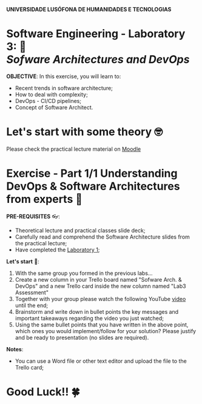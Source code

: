 **UNIVERSIDADE LUSÓFONA DE HUMANIDADES E TECNOLOGIAS**

# Software Engineering - Laboratory 3: 🥼 <br>*Sofware Architectures and DevOps*

**OBJECTIVE**: In this exercise, you will learn to:
* Recent trends in software architecture; 
* How to deal with complexity;
* DevOps - CI/CD pipelines;
* Concept of Software Architect.

# Let's start with some theory 🤓
 Please check the practical lecture material on [Moodle](https://moodle.ensinolusofona.pt/pluginfile.php/417124/mod_folder/content/0/Eng.%20Software%20-%20Arquiteturas%20de%20Software.pdf?forcedownload=1)


# Exercise - Part 1/1 Understanding DevOps & Software Architectures from experts 🤿

**PRE-REQUISITES** 👓:
* Theoretical lecture and practical classes slide deck;
* Carefully read and comprehend the Software Architecture slides from the practical lecture;
* Have completed the [Laboratory 1](https://github.com/logdarkmatter/ES-2022-2023/tree/main/lab1);

**Let's start** 🏁:
1. With the same group you formed in the previous labs... 
2. Create a new column in your Trello board named "Sofware Arch. & DevOps" and a new Trello card inside the new column named "Lab3 Assessment"
3. Together with your group please watch the following YouTube [video](https://www.youtube.com/watch?v=Qv92qaIGbDg&t=412s) until the end;
3. Brainstorm and write down in bullet points the key messages and important takeaways regarding the video you just watched;
4. Using the same bullet points that you have written in the above point, which ones you would implement/follow for your solution? Please justify and be ready to presentation (no slides are required).

**Notes**:
* You can use a Word file or other text editor and upload the file to the Trello card;


# Good Luck!! 🍀 
